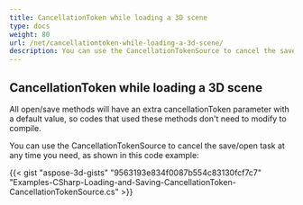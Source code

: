 ```yaml
---
title: CancellationToken while loading a 3D scene
type: docs
weight: 80
url: /net/cancellationtoken-while-loading-a-3d-scene/
description: You can use the CancellationTokenSource to cancel the save/open task at any time you need.
---
```


## **CancellationToken while loading a 3D scene**
All open/save methods will have an extra cancellationToken parameter with a default value, so codes that used these methods don't need to modify to compile.

You can use the CancellationTokenSource to cancel the save/open task at any time you need, as shown in this code example:

{{< gist "aspose-3d-gists" "9563193e834f0087b554c83130fcf7c7" "Examples-CSharp-Loading-and-Saving-CancellationToken-CancellationTokenSource.cs" >}}
